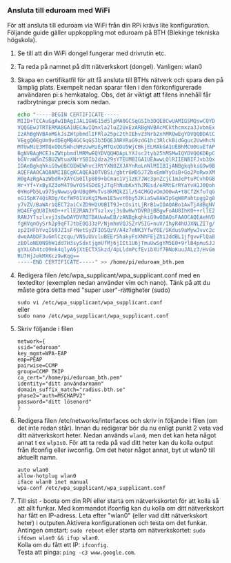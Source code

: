 ### Ansluta till eduroam med WiFi
För att ansluta till eduroam via WiFi från din RPi krävs lite konfiguration. Följande guide gäller uppkoppling mot eduroam på BTH (Blekinge tekniska högskola).

1. Se till att din WiFi dongel fungerar med drivrutin etc.
2. Ta reda på namnet på ditt nätverkskort (dongel). Vanligen: wlan0
3. Skapa en certifikatfil för att få ansluta till BTHs nätverk och spara den på lämplig plats. Exempelt nedan sparar filen i den förkonfigurerade användaren pi:s hemkatalog. Obs, det är viktigt att filens innehåll får radbrytningar precis som nedan.

    ```bash
    echo "-----BEGIN CERTIFICATE-----
    MIID+TCCAuGgAwIBAgIJAL1GWG15d5lpMA0GCSqGSIb3DQEBCwUAMIGSMQswCQYD
    VQQGEwJTRTERMA8GA1UECAwIQmxla2luZ2UxEzARBgNVBAcMCkthcmxza3JvbmEx
    IzAhBgNVBAoMGkJsZWtpbmdlIFRla25pc2thIEhvZ3Nrb2xhMRQwEgYDVQQDDAtC
    VEggQ0EgUm9vdDEgMB4GCSqGSIb3DQEJARYRaG9zdG1hc3RlckBidGguc2UwHhcN
    MTUwMzE3MTQxODU5WhcNMzUwMzEyMTQxODU5WjCBkjELMAkGA1UEBhMCU0UxETAP
    BgNVBAgMCEJsZWtpbmdlMRMwEQYDVQQHDApLYXJsc2tyb25hMSMwIQYDVQQKDBpC
    bGVraW5nZSBUZWtuaXNrYSBIb2dza29sYTEUMBIGA1UEAwwLQlRIIENBIFJvb3Qx
    IDAeBgkqhkiG9w0BCQEWEWhvc3RtYXN0ZXJAYnRoLnNlMIIBIjANBgkqhkiG9w0B
    AQEFAAOCAQ8AMIIBCgKCAQEA1OTVBSi/gbtr6WD5J72bxEmWYyOiB+Go2PoRwxXM
    H0gAzRgAazWbdR+XAYCb0Ilp809+bCmac1Vj1zK7JWc3pnZcjC1mJePtuPCvhOG8
    Hr+Yf+YxByXZ3oM4T9wYO54SDdEjJTqFhNubKxYhJMEsd/eRMtErRYaYvH1J0Qoh
    0YHoPb5Lu975yNwwsyQnUBqOMvTvs8kMQkZil/54CMGQvOm3O0wA+t8CfZKfuTqG
    nG1SpK74QiRDg/6cfWF61VzKqIMwm1E5wxY0by52KiaSw8AWIpSqW8Pahtpgg2g8
    y7vZV/BaWAr1QEC72aiCxZD9H2U0B1T9J+tOsitLjRrB1wIDAQABo1AwTjAdBgNV
    HQ4EFgQU8IhKO++rllE2RANJYTszlxvj3s8wHwYDVR0jBBgwFoAU8IhKO++rllE2
    RANJYTszlxvj3s8wDAYDVR0TBAUwAwEB/zANBgkqhkiG9w0BAQsFAAOCAQEAeHVD
    fgHVqnOySrh2p9qFTJtbEOQ33zP/NjmhmVQJSZrVSIG+nuV/IhyR4hUJXNLZI7g/
    zp2IHFbYvqI69JZIsFrNetSyZFIOSQzV/A4z7eNK3YfwY6E/SKdus9aMywJvvc2c
    dwoAAbDF3uGmlCzcqu/VN5uUVcluBEErShakyFsXNhFEjZhi3ddBL1jfgvwFlQa8
    zEOloNE0N9hW1dd7H3sySdxtjgmUfMj6jIIt1U6jTmuUwSgYM5E0+9rlB4pmuSJJ
    gYXLGh4tc09mk4qlyA6jXtECTXSkzd/4pLldmPcfEvibXUf7BNoKuuJALz3/HvGm
    RU7HjJekMXKcz9wKqg==
    -----END CERTIFICATE-----" >> /home/pi/eduroam_bth.pem
    ```

4. Redigera filen /etc/wpa_supplicant/wpa_supplicant.conf med en texteditor (exemplen nedan använder vim och nano). Tänk på att du måste göra detta med "super user"-rättigheter (sudo)

    `sudo vi /etc/wpa_supplicant/wpa_supplicant.conf`  
     eller  
    `sudo nano /etc/wpa_supplicant/wpa_supplicant.conf`

4. Skriv följande i filen

      `network={`  
      `ssid="eduroam"`  
      `key_mgmt=WPA-EAP`  
      `eap=PEAP`  
      `pairwise=CCMP`  
      `group=CCMP TKIP`  
      `ca_cert="/home/pi/eduroam_bth.pem"`  
      `identity="ditt användarnamn"`  
      `domain_suffix_match="radius.bth.se"`  
      `phase2="auth=MSCHAPV2"`  
      `password="ditt lösenord"`  
      `}`

5. Redigera filen /etc/networks/interfaces och skriv in följande i filen (om det inte redan står).  Innan du redigerar bör du nu enligt punkt 2 veta vad ditt nätverkskort heter. Nedan används `wlan0`, men det kan heta något annat t ex `wlp1s0`. För att ta reda på vad ditt heter kan du kolla output från ifconfig eller iwconfig. Om det heter något annat, byt ut wlan0 till aktuellt namn.

    `auto wlan0`  
    `allow-hotplug wlan0`  
    `iface wlan0 inet manual`  
    `wpa-conf /etc/wpa_supplicant/wpa_supplicant.conf`  

6. Till sist - boota om din RPi eller starta om nätverkskortet för att kolla så att allt funkar. Med kommandot ifconfig kan du kolla om ditt nätverkskort har fått en IP-adress. Leta efter "wlan0" (eller vad ditt nätverkskort heter) i outputen.Aktivera konfigurationen och testa om det funkar.  
    Antingen omstart: `sudo reboot` eller starta om nätverkskortet: `sudo ifdown wlan0 && ifup wlan0`.  
    Kolla om du fått ett IP: `ifconfig`.  
    Testa att pinga: `ping -c3 www.google.com`. 
